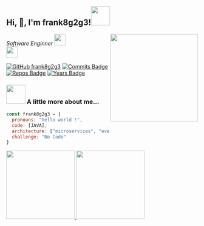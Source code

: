 <!--
**frank8g2g3/frank8g2g3** is a ✨ _special_ ✨ repository because its `README.md` (this file) appears on your GitHub profile.

Here are some ideas to get you started:

- 🔭 I’m currently working on ...
- 🌱 I’m currently learning ...
- 👯 I’m looking to collaborate on ...
- 🤔 I’m looking for help with ...
- 💬 Ask me about ...
- 📫 How to reach me: ...
- 😄 Pronouns: ...
- ⚡ Fun fact: ...
-->


<h2> Hi,  👋, I'm frank8g2g3!<img src="https://media.giphy.com/media/mGcNjsfWAjY5AEZNw6/giphy.gif" width="50"></h2>
<img align='right' src="https://media.giphy.com/media/M9gbBd9nbDrOTu1Mqx/giphy.gif" width="230">
<p><em>Software Enginner </a><img src="https://media.giphy.com/media/fYSnHlufseco8Fh93Z/giphy.gif" width="30"></br><img src="https://media.giphy.com/media/WUlplcMpOCEmTGBtBW/giphy.gif" width="30"> 
</em></p>

[![GitHub frank8g2g3](https://img.shields.io/github/followers/frank8g2g3?label=follow&style=social)](https://github.com/frank8g2g3)
[![Commits Badge](https://badges.pufler.dev/commits/monthly/frank8g2g3)](https://badges.pufler.dev)
[![Repos Badge](https://badges.pufler.dev/repos/frank8g2g3)](https://badges.pufler.dev)
[![Years Badge](https://badges.pufler.dev/years/frank8g2g3)](https://badges.pufler.dev)

### <img src="https://media.giphy.com/media/VgCDAzcKvsR6OM0uWg/giphy.gif" width="50"> A little more about me...  

```javascript
const frank8g2g3 = {
  pronouns: "hello world !",
  code: [JAVA],
  architecture: ["microservices", "event-driven", "design system pattern"],
  challenge: "No Code"
}
```

<p align="left">
<a href="https://github.com/frank8g2g3">
  <img height="180em" src="https://github-readme-stats-eight-theta.vercel.app/api/top-langs/?username=frank8g2g3&layout=compact&langs_count=10&theme=buefy"/>
  <img height="180em" src="https://github-readme-stats-eight-theta.vercel.app/api?username=frank8g2g3&show_icons=true&theme=buefy&include_all_commits=true&count_private=true"/>
</a>
</p>
